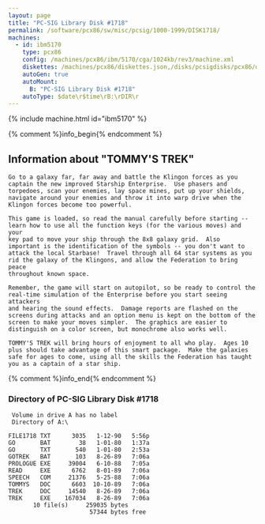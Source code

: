 ```yaml
---
layout: page
title: "PC-SIG Library Disk #1718"
permalink: /software/pcx86/sw/misc/pcsig/1000-1999/DISK1718/
machines:
  - id: ibm5170
    type: pcx86
    config: /machines/pcx86/ibm/5170/cga/1024kb/rev3/machine.xml
    diskettes: /machines/pcx86/diskettes.json,/disks/pcsigdisks/pcx86/diskettes.json
    autoGen: true
    autoMount:
      B: "PC-SIG Library Disk #1718"
    autoType: $date\r$time\rB:\rDIR\r
---
```


{% include machine.html id="ibm5170" %}

{% comment %}info_begin{% endcomment %}

## Information about "TOMMY'S TREK"

    Go to a galaxy far, far away and battle the Klingon forces as you
    captain the new improved Starship Enterprise.  Use phasers and
    torpedoes, scan your enemies, lay space mines, put up your shields,
    navigate around your enemies and throw it into warp drive when the
    Klingon forces become too powerful.
    
    This game is loaded, so read the manual carefully before starting --
    learn how to use all the function keys (for the various moves) and your
    key pad to move your ship through the 8x8 galaxy grid.  Also
    important is the identification of the symbols -- you don't want to
    attack the local Starbase!  Travel through all 64 star systems as you
    rid the galaxy of the Klingons, and allow the Federation to bring peace
    throughout known space.
    
    Remember, the game will start on autopilot, so be ready to control the
    real-time simulation of the Enterprise before you start seeing attackers
    and hearing the sound effects.  Damage reports are flashed on the
    screens during attacks and an option menu is kept on the bottom of the
    screen to make your moves simpler.  The graphics are easier to
    distinguish on a color screen, but monochrome also works well.
    
    TOMMY'S TREK will bring hours of enjoyment to all who play.  Ages 10
    plus should take advantage of this smart package.  Make the galaxies
    safe for ages to come, using all the skills the Federation has taught
    you as a captain of a star ship.
{% comment %}info_end{% endcomment %}


### Directory of PC-SIG Library Disk #1718

     Volume in drive A has no label
     Directory of A:\

    FILE1718 TXT      3035   1-12-90   5:56p
    GO       BAT        38   1-01-80   1:37a
    GO       TXT       540   1-01-80   2:53a
    GOTREK   BAT       103   8-26-89   7:06a
    PROLOGUE EXE     39004   6-10-88   7:05a
    READ     EXE      6762   8-01-89   7:06a
    SPEECH   COM     21376   5-25-88   7:06a
    TOMMYS   DOC      6603  10-10-89   7:06a
    TREK     DOC     14540   8-26-89   7:06a
    TREK     EXE    167034   8-26-89   7:06a
           10 file(s)     259035 bytes
                           57344 bytes free
